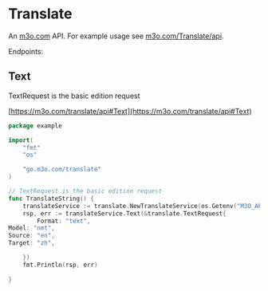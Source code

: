 # Translate

An [m3o.com](https://m3o.com) API. For example usage see [m3o.com/Translate/api](https://m3o.com/Translate/api).

Endpoints:

## Text

TextRequest is the basic edition request


[https://m3o.com/translate/api#Text](https://m3o.com/translate/api#Text)

```go
package example

import(
	"fmt"
	"os"

	"go.m3o.com/translate"
)

// TextRequest is the basic edition request
func TranslateString() {
	translateService := translate.NewTranslateService(os.Getenv("M3O_API_TOKEN"))
	rsp, err := translateService.Text(&translate.TextRequest{
		Format: "text",
Model: "nmt",
Source: "en",
Target: "zh",

	})
	fmt.Println(rsp, err)
	
}
```

